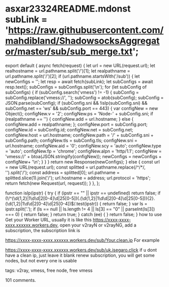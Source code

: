 # asxar23324README.mdonst subLink = 'https://raw.githubusercontent.com/mahdibland/ShadowsocksAggregator/master/sub/sub_merge.txt';

export default {
async fetch(request) {
let url = new URL(request.url);
let realhostname = url.pathname.split('/')[1];
let realpathname = url.pathname.split('/')[2];
if (url.pathname.startsWith('/sub')) {
let newConfigs = '';
let resp = await fetch(subLink);
let subConfigs = await resp.text();
subConfigs = subConfigs.split('\n');
for (let subConfig of subConfigs) {
if (subConfig.search('vmess') != -1) {
subConfig = subConfig.replace('vmess://', '');
subConfig = atob(subConfig);
subConfig = JSON.parse(subConfig);
if (subConfig.sni && !isIp(subConfig.sni) && subConfig.net == 'ws' && subConfig.port == 443) {
var configNew = new Object();
configNew.v = '2';
configNew.ps = 'Node-' + subConfig.sni;
if (realpathname == '') {
configNew.add = url.hostname;
} else {
configNew.add = realpathname;
};
configNew.port = subConfig.port;
configNew.id = subConfig.id;
configNew.net = subConfig.net;
configNew.host = url.hostname;
configNew.path = '/' + subConfig.sni + subConfig.path;
configNew.tls = subConfig.tls;
configNew.sni = url.hostname;
configNew.aid = '0';
configNew.scy = 'auto';
configNew.type = 'auto';
configNew.fp = 'chrome';
configNew.alpn = 'http/1.1';
configNew = 'vmess://' + btoa(JSON.stringify(configNew));
newConfigs = newConfigs + configNew+ '\n';
}
}
}
return new Response(newConfigs);
} else {
const url = new URL(request.url);
const splitted = url.pathname.replace(/^\/*/, '').split('/');
const address = splitted[0];
url.pathname = splitted.slice(1).join('/');
url.hostname = address;
url.protocol = 'https';
return fetch(new Request(url, request));
}
},
};

function isIp(ipstr) {
try {
if (ipstr == "" || ipstr == undefined) return false;
if (!/^(\d{1,2}|1\d\d|2[0-4]\d|25[0-5])(\.(\d{1,2}|1\d\d|2[0-4]\d|25[0-5])){2}\.(\d{1,2}|1\d\d|2[0-4]\d|25[0-4])$/.test(ipstr)) {
return false;
}
var ls = ipstr.split('.');
if (ls == null || ls.length != 4 || ls[3] == "0" || parseInt(ls[3]) === 0) {
return false;
}
return true;
} catch (ee) { }
return false;
}
how to use
Get your Worker URL, usually it is like this https://xxxx-xxxx-xxxx.xxxxxx.workers.dev, open your v2rayN or v2rayNG, add a subscription, the subscription link is

https://xxxx-xxxx-xxxx.xxxxxx.workers.dev/sub/Your.clean.ip
For example

https://xxxx-xxxx-xxxx.xxxxxx.workers.dev/sub/uk.isegaro.click
if u dont have a clean ip, just leave it blank
renew subscription, you will get some nodes, but not every one is usable

tags: v2ray, vmess, free node, free vmess

101 comments.
